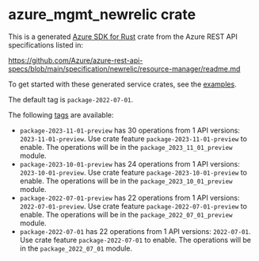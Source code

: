 # azure_mgmt_newrelic crate

This is a generated [Azure SDK for Rust](https://github.com/Azure/azure-sdk-for-rust) crate from the Azure REST API specifications listed in:

https://github.com/Azure/azure-rest-api-specs/blob/main/specification/newrelic/resource-manager/readme.md

To get started with these generated service crates, see the [examples](https://github.com/Azure/azure-sdk-for-rust/blob/main/services/README.md#examples).

The default tag is `package-2022-07-01`.

The following [tags](https://github.com/Azure/azure-sdk-for-rust/blob/main/services/tags.md) are available:

- `package-2023-11-01-preview` has 30 operations from 1 API versions: `2023-11-01-preview`. Use crate feature `package-2023-11-01-preview` to enable. The operations will be in the `package_2023_11_01_preview` module.
- `package-2023-10-01-preview` has 24 operations from 1 API versions: `2023-10-01-preview`. Use crate feature `package-2023-10-01-preview` to enable. The operations will be in the `package_2023_10_01_preview` module.
- `package-2022-07-01-preview` has 22 operations from 1 API versions: `2022-07-01-preview`. Use crate feature `package-2022-07-01-preview` to enable. The operations will be in the `package_2022_07_01_preview` module.
- `package-2022-07-01` has 22 operations from 1 API versions: `2022-07-01`. Use crate feature `package-2022-07-01` to enable. The operations will be in the `package_2022_07_01` module.